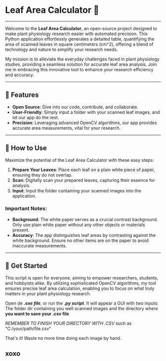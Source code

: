 # Leaf Area Calculator 🍃

---

Welcome to the **Leaf Area Calculator**, an open-source project designed to make plant physiology research easier with automated precision. This Python application effortlessly generates a detailed table, quantifying the area of scanned leaves in square centimeters (cm^2), offering a blend of technology and nature to simplify your research needs.

My mission is to alleviate the everyday challenges faced in plant physiology studies, providing a seamless solution for accurate leaf area analysis. Join me in embracing this innovative tool to enhance your research efficiency and accuracy.

---

## 🌟 Features

- **Open Source**: Dive into our code, contribute, and collaborate.
- **User-Friendly**: Simply input a folder with your scanned leaf images, and let our app do the rest.
- **Precision**: Leveraging advanced OpenCV algorithms, our app provides accurate area measurements, vital for your research.

---

## 📖 How to Use

Maximize the potential of the Leaf Area Calculator with these easy steps:

1. **Prepare Your Leaves**: Place each leaf on a plain white piece of paper, ensuring they do not overlap.
2. **Scan**: Digitally scan your prepared leaves, capturing their essence for analysis.
3. **Input**: Input the folder containing your scanned images into the application.

### Important Notes:

- **Background**: The white paper serves as a crucial contrast background. Only use plain white paper without any other objects or materials present.
- **Accuracy**: The app distinguishes leaf areas by contrasting against the white background. Ensure no other items are on the paper to avoid inaccurate measurements.

---

## 🌱 Get Started

This script is open for everyone, aiming to empower researchers, students, and hobbyists alike. By utilizing sophisticated OpenCV algorithms, my tool ensures precise leaf area calculation, enabling you to focus on what truly matters in your plant physiology research.

Open de ***.exe file***, or run the ***.py script***. It will appear a GUI with two inputs: The folder dir containing you well scanned images and the directory where **you want to save your .csv file** 

*REMEMBER TO FINISH YOUR DIRECTORY WITH .CSV* such as "C:/your/path/file.csv"

That's it! Waste no more time doing each image by hand.

xoxo
---
